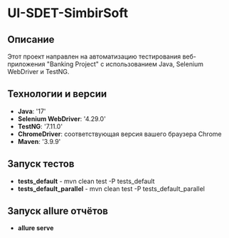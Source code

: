 # UI-SDET-SimbirSoft

## Описание 
Этот проект направлен на автоматизацию тестирования веб-приложения "Banking Project" с использованием Java, Selenium WebDriver и TestNG.

## Технологии и версии

- **Java**: '17'
- **Selenium WebDriver**: '4.29.0'
- **TestNG**: '7.11.0'
- **ChromeDriver**: соответствующая версия вашего браузера Chrome
- **Maven**: '3.9.9'

## Запуск тестов 

- **tests_default** - mvn clean test -P tests_default
- **tests_default_parallel** - mvn clean test -P tests_default_parallel

## Запуск allure отчётов

- **allure serve**
